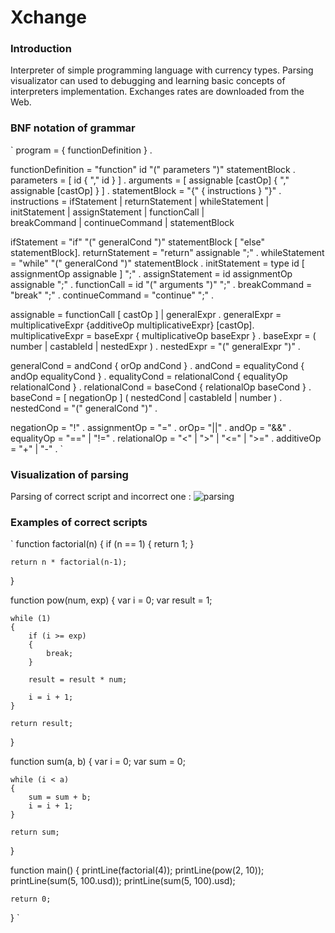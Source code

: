 # Xchange

### Introduction

Interpreter of simple programming language with currency types. 
Parsing visualizator can used to debugging and learning basic concepts of interpreters implementation. 
Exchanges rates are downloaded from the Web.

### BNF notation of grammar

`
program ​= { functionDefinition } .

functionDefinition ​= "function" id "(" parameters ")" statementBlock . 
parameters ​= [ id { "," id } ] . 
arguments ​= [ assignable [castOp] { "," assignable [castOp] } ] . 
statementBlock​ = "{" { instructions } "}" . 
instructions = ifStatement   | returnStatement | whileStatement |  
               initStatement | assignStatement | functionCall   |    
               breakCommand  | continueCommand | statementBlock 


ifStatement ​= "if" "(" generalCond ")" statementBlock [ "else" statementBlock]. 
returnStatement ​= "return" assignable ";" . 
whileStatement​ = "while" "(" generalCond ")" statementBlock . 
initStatement​ = type id [ assignmentOp assignable ] ";" . 
assignStatement​ = id assignmentOp assignable ";" . 
functionCall ​= id "(" arguments ")" ";" .
breakCommand = "break" ";" .
continueCommand = "continue" ";" . 

assignable ​= functionCall [ castOp ] | generalExpr .
generalExpr ​= multiplicativeExpr {additiveOp multiplicativeExpr} [castOp].
multiplicativeExpr ​= baseExpr { multiplicativeOp baseExpr } . 
baseExpr​ = ( number | castableId | nestedExpr ) .
nestedExpr ​= "(" generalExpr ")" .

generalCond ​= andCond { orOp andCond } . 
andCond​ = equalityCond { andOp equalityCond } . 
equalityCond​ = relationalCond { equalityOp relationalCond } . 
relationalCond ​= baseCond { relationalOp​ baseCond } . 
baseCond​ = [ negationOp ] ( nestedCond | castableId | number ) . 
nestedCond​ = "(" generalCond ")" . 

negationOp = "!" . 
assignmentOp ​= "=" . 
orOp​= "||" . 
andOp ​= "&&" . 
equalityOp​ = "==" | "!=" . 
relationalOp​ = "<" | ">" | "<=" | ">=" . 
additiveOp ​= "+" | "-­" . 
`

### Visualization of parsing

Parsing of correct script and incorrect one :
![parsing](https://i.imgur.com/gcmshSp.png)

### Examples of correct scripts

`
function factorial(n)
{
	if (n == 1)
	{
		return 1;
	}
	
	return n * factorial(n-1);
}

function pow(num, exp)
{
	var i = 0;
	var result = 1;

	while (1)
	{
		if (i >= exp)
		{
			break;
		}

		result = result * num;

		i = i + 1;
	}

	return result;
}

function sum(a, b)
{
	var i = 0;
	var sum = 0;

	while (i < a)
	{
		sum = sum + b;
		i = i + 1;
	}

	return sum;
}

function main()
{
	printLine(factorial(4));
	printLine(pow(2, 10));
	printLine(sum(5, 100.usd));
	printLine(sum(5, 100).usd);

	return 0;
}
`



